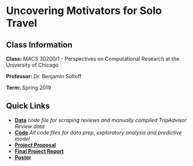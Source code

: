 # Uncovering Motivators for Solo Travel


## Class Information

**Class:** MACS 30200/1 - Perspectives on Computational Research at the University of Chicago

**Professor:** Dr. Benjamin Soltoff

**Term:** Spring 2019

## Quick Links
- **[Data](data/)** *code file for scraping reviews and manually compiled TripAdvisor Review data*
- **[Code](output/Code%20Files/)** *All code files for data prep, exploratory analysis and predictive model*
- **[Project Proposal](docs/proposal/DhruvalBhatt_Proposal.pdf)**
- **[Final Project Report](https://github.com/css-research/fp-dhruvalb/blob/master/docs/final-paper/DhruvalBhatt_FinalPaper_PCR.pdf)**
- **[Poster](docs/poster/DhruvalBhatt_Poster_June4.pdf)**
